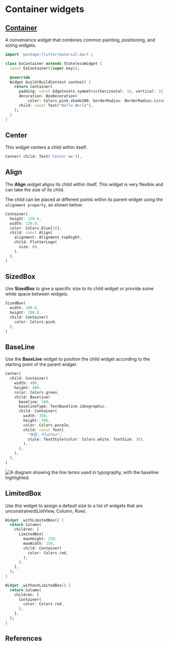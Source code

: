 

# Container widgets

## [Container](https://api.flutter.dev/flutter/widgets/Container-class.html)

A convenience widget that combines common painting, positioning, and sizing widgets.

```dart
import 'package:flutter/material.dart';

class ExContainer extends StatelessWidget {
  const ExContainer({super.key});

  @override
  Widget build(BuildContext context) {
    return Container(
      padding: const EdgeInsets.symmetric(horizontal: 16, vertical: 16),
      decoration: BoxDecoration(
          color: Colors.pink.shade100, borderRadius: BorderRadius.circular(12)),
      child: const Text("Hello World"),
    );
  }
}
```

## Center

This widget centers a child within itself.

```dart
Center( child: Text('Center me')),
```

## Align

The **Align** widget aligns its child within itself. This widget is very flexible and can take the size of its child.

The child can be placed at different points within its parent widget using the `alignment property`, as shown below:

```dart
Container(
  height: 120.0,
  width: 120.0,
  color: Colors.blue[50],
  child: const Align(
    alignment: Alignment.topRight,
    child: FlutterLogo(
      size: 60,
    ),
  ),
)
```

## SizedBox

Use **SizedBox** to give a specific size to its child widget or provide some white space between widgets.

```dart
SizedBox(
  width: 200.0,
  height: 200.0,
  child: Container(
    color: Colors.pink,
  ),
)
```

## BaseLine

Use the **BaseLine** widget to position the child widget according to the starting point of the parent widget.

```dart
Center(
  child: Container(
    width: 400,
    height: 400,
    color: Colors.green,
    child: Baseline(
      baseline: 100,
      baselineType: TextBaseline.ideographic,
      child: Container(
        width: 350,
        height: 300,
        color: Colors.purple,
        child: const Text(
          "你好, Flutter",
          style: TextStyle(color: Colors.white, fontSize: 36),
        ),
      ),
    ),
  ),
)
```

![A diagram showing the line terms used in typography, with the baseline highlighted.](assets/2560px-Typography_Line_Terms.svg.png)

## LimitedBox

Use this widget to assign a default size to a list of widgets that are unconstrained(ListView, Column, Row). 

```dart
Widget _withLimitedBox() {
  return Column(
    children: [
      LimitedBox(
        maxHeight: 150,
        maxWidth: 150,
        child: Container(
          color: Colors.red,
        ),
      ),
    ],
  );
}

Widget _withoutLimitedBox() {
  return Column(
    children: [
      Container(
        color: Colors.red,
      ),
    ],
  );
}
```



## References

